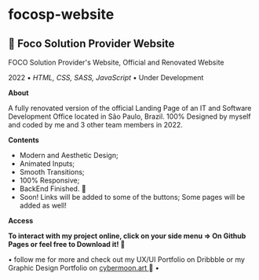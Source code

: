 # focosp-website

<h2> 🚀 Foco Solution Provider Website </h2>
<p>FOCO Solution Provider's Website, Official and Renovated Website </p>

<p>2022 •<em> HTML, CSS, SASS, JavaScript</em> • Under Development</p>

<p><strong>About</strong></p>
 <p>A fully renovated version of the official Landing Page of an IT and Software Development Office located in São Paulo, Brazil. 100% Designed by myself and coded by me and 3 other team members in 2022.</p>

<p><strong>Contents</strong></p>
<ul>
 <li> Modern and Aesthetic Design;  </li>
 <li> Animated Inputs;  </li>
 <li> Smooth Transitions;  </li>
 <li> 100% Responsive;   </li>
 <li> BackEnd Finished. 🌟 </li>
 <li> Soon! Links will be added to some of the buttons; Some pages will be added as well! </li>
 </ul>
 
<p><strong>Access</p></strong>
<p><strong> To interact with my project online, click on your side menu => On Github Pages or feel free to Download it! 🚀</p></strong>

<p>• follow me for more and check out my UX/UI Portfolio on Dribbble or my Graphic Design Portfolio on <a href="cybermoon.art"  rel="external" target="_blank"> cybermoon.art </a>🚀 •</p>
 
